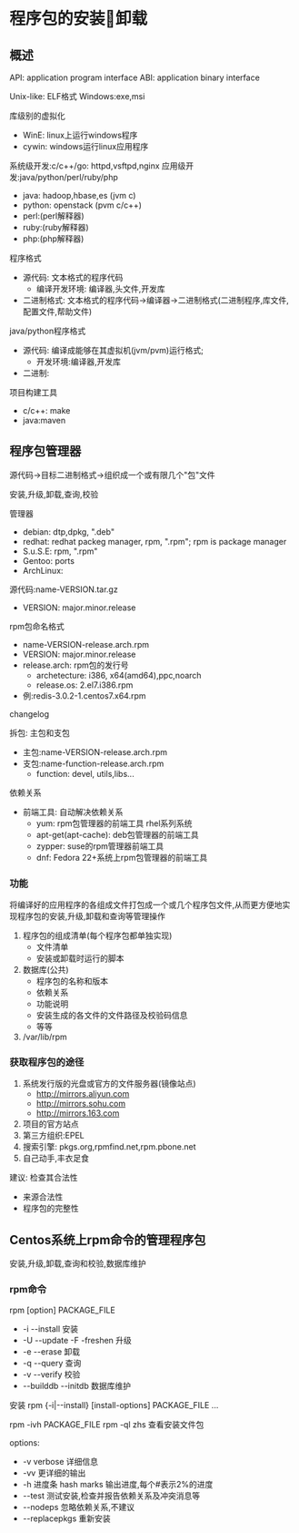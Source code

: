 # 程序包的安装卸载

## 概述
API: application program interface
ABI: application binary interface

Unix-like: ELF格式
Windows:exe,msi

库级别的虚拟化
- WinE: linux上运行windows程序
- cywin: windows运行linux应用程序

系统级开发:c/c++/go: httpd,vsftpd,nginx
应用级开发:java/python/perl/ruby/php 
- java: hadoop,hbase,es (jvm c)
- python: openstack (pvm c/c++)
- perl:(perl解释器)
- ruby:(ruby解释器)
- php:(php解释器)

程序格式
- 源代码: 文本格式的程序代码
  - 编译开发环境: 编译器,头文件,开发库
- 二进制格式: 文本格式的程序代码->编译器->二进制格式(二进制程序,库文件,配置文件,帮助文件)

java/python程序格式
- 源代码: 编译成能够在其虚拟机(jvm/pvm)运行格式;
  - 开发环境:编译器,开发库
- 二进制:


项目构建工具
- c/c++: make
- java:maven


## 程序包管理器
源代码->目标二进制格式->组织成一个或有限几个"包"文件

安装,升级,卸载,查询,校验

管理器
- debian: dtp,dpkg, ".deb"
- redhat: redhat packeg manager, rpm, ".rpm"; rpm is package manager
- S.u.S.E: rpm, ".rpm"
- Gentoo: ports
- ArchLinux: 

源代码:name-VERSION.tar.gz
- VERSION: major.minor.release
  
rpm包命名格式
- name-VERSION-release.arch.rpm
- VERSION: major.minor.release
- release.arch: rpm包的发行号
  - archetecture: i386, x64(amd64),ppc,noarch
  - release.os: 2.el7.i386.rpm
- 例:redis-3.0.2-1.centos7.x64.rpm

changelog


拆包: 主包和支包
- 主包:name-VERSION-release.arch.rpm
- 支包:name-function-release.arch.rpm
  - function: devel, utils,libs...

依赖关系
- 前端工具: 自动解决依赖关系
  - yum: rpm包管理器的前端工具 rhel系列系统
  - apt-get(apt-cache): deb包管理器的前端工具
  - zypper: suse的rpm管理器前端工具
  - dnf: Fedora 22+系统上rpm包管理器的前端工具

### 功能
将编译好的应用程序的各组成文件打包成一个或几个程序包文件,从而更方便地实现程序包的安装,升级,卸载和查询等管理操作

1. 程序包的组成清单(每个程序包都单独实现)
   - 文件清单
   - 安装或卸载时运行的脚本 
2. 数据库(公共)
   - 程序包的名称和版本
   - 依赖关系
   - 功能说明
   - 安装生成的各文件的文件路径及校验码信息
   - 等等
3. /var/lib/rpm

### 获取程序包的途径
1. 系统发行版的光盘或官方的文件服务器(镜像站点)
   - http://mirrors.aliyun.com
   - http://mirrors.sohu.com
   - http://mirrors.163.com
2. 项目的官方站点
3. 第三方组织:EPEL
4. 搜索引擎: pkgs.org,rpmfind.net,rpm.pbone.net
5. 自己动手,丰衣足食

建议: 检查其合法性
- 来源合法性
- 程序包的完整性

## Centos系统上rpm命令的管理程序包
安装,升级,卸载,查询和校验,数据库维护

### rpm命令
rpm [option] PACKAGE_FILE

- -i --install 安装
- -U --update -F -freshen 升级
- -e --erase 卸载
- -q --query 查询
- -v --verify 校验
- --builddb --initdb 数据库维护


安装
 rpm {-i|--install} [install-options] PACKAGE_FILE ...

rpm -ivh PACKAGE_FILE
rpm -ql zhs 查看安装文件包

options:
 - -v verbose 详细信息
 - -vv 更详细的输出  
 - -h 进度条 hash marks 输出进度,每个#表示2%的进度
 - --test 测试安装,检查并报告依赖关系及冲突消息等
 - --nodeps 忽略依赖关系,不建议
 - --replacepkgs 重新安装
  